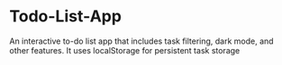 # Todo-List-App
An interactive to-do list app that includes task filtering, dark mode, and other features. It uses localStorage for persistent task storage
